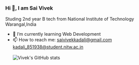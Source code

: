 ### Hi 👋, I am Sai Vivek
Studing 2nd year B tech from National Institute of Technology Warangal,India

- 🌱 I’m currently learning Web Development
- 📫 How to reach me: saivivekkadali@gmail.com <br>  kadali_851938@student.nitw.ac.in<br><br>
![Vivek's GitHub stats](https://github-readme-stats.vercel.app/api?username=saivivek321&show_icons=true&theme=midnight-purple)

<!--
**saivivek321/saivivek321** is a ✨ _special_ ✨ repository because its `README.md` (this file) appears on your GitHub profile.

Here are some ideas to get you started:

- 🔭 I’m currently working on ...
- 🌱 I’m currently learning ...
- 👯 I’m looking to collaborate on ...
- 🤔 I’m looking for help with ...
- 💬 Ask me about ...
- 📫 How to reach me: ...
- 😄 Pronouns: ...
- ⚡ Fun fact: ...
-->
